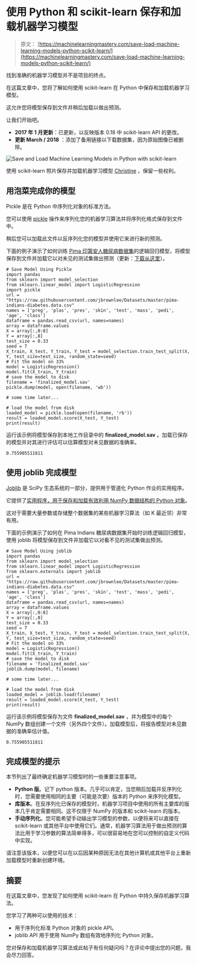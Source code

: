 # 使用 Python 和 scikit-learn 保存和加载机器学习模型

> 原文： [https://machinelearningmastery.com/save-load-machine-learning-models-python-scikit-learn/](https://machinelearningmastery.com/save-load-machine-learning-models-python-scikit-learn/)

找到准确的机器学习模型并不是项目的终点。

在这篇文章中，您将了解如何使用 scikit-learn 在 Python 中保存和加载机器学习模型。

这允许您将模型保存到文件并稍后加载以做出预测。

让我们开始吧。

*   **2017 年 1 月更新**：已更新，以反映版本 0.18 中 scikit-learn API 的更改。
*   **更新 March / 2018** ：添加了备用链接以下载数据集，因为原始图像已被删除。

![Save and Load Machine Learning Models in Python with scikit-learn](img/3a8e3f583ed428e0b6ff2a0331a6f48c.jpg)

使用 scikit-learn
照片保存并加载机器学习模型 [Christine](https://www.flickr.com/photos/spanginator/3414847568/) ，保留一些权利。

## 用泡菜完成你的模型

Pickle 是在 Python 中序列化对象的标准方法。

您可以使用 [pickle](https://docs.python.org/2/library/pickle.html) 操作来序列化您的机器学习算法并将序列化格式保存到文件中。

稍后您可以加载此文件以反序列化您的模型并使用它来进行新的预测。

下面的例子演示了如何训练 [Pima 印第安人糖尿病数据集](https://archive.ics.uci.edu/ml/datasets/Pima+Indians+Diabetes)的逻辑回归模型，将模型保存到文件并加载它以对未见的测试集做出预测（更新：[下载从这里](https://raw.githubusercontent.com/jbrownlee/Datasets/master/pima-indians-diabetes.data.csv)）。

```
# Save Model Using Pickle
import pandas
from sklearn import model_selection
from sklearn.linear_model import LogisticRegression
import pickle
url = "https://raw.githubusercontent.com/jbrownlee/Datasets/master/pima-indians-diabetes.data.csv"
names = ['preg', 'plas', 'pres', 'skin', 'test', 'mass', 'pedi', 'age', 'class']
dataframe = pandas.read_csv(url, names=names)
array = dataframe.values
X = array[:,0:8]
Y = array[:,8]
test_size = 0.33
seed = 7
X_train, X_test, Y_train, Y_test = model_selection.train_test_split(X, Y, test_size=test_size, random_state=seed)
# Fit the model on 33%
model = LogisticRegression()
model.fit(X_train, Y_train)
# save the model to disk
filename = 'finalized_model.sav'
pickle.dump(model, open(filename, 'wb'))

# some time later...

# load the model from disk
loaded_model = pickle.load(open(filename, 'rb'))
result = loaded_model.score(X_test, Y_test)
print(result)
```

运行该示例将模型保存到本地工作目录中的 **finalized_model.sav** 。加载已保存的模型并对其进行评估可以估算模型对未见数据的准确率。

```
0.755905511811
```

## 使用 joblib 完成模型

[Joblib](https://pypi.python.org/pypi/joblib) 是 SciPy 生态系统的一部分，提供用于管道化 Python 作业的实用程序。

它提供了[实用程序，用于保存和加载有效利用 NumPy 数据结构的 Python 对象](https://pythonhosted.org/joblib/generated/joblib.dump.html)。

这对于需要大量参数或存储整个数据集的某些机器学习算法（如 K 最近邻）非常有用。

下面的示例演示了如何在 Pima Indians 糖尿病数据集开始时训练逻辑回归模型，使用 joblib 将模型保存到文件并加载它以对看不见的测试集做出预测。

```
# Save Model Using joblib
import pandas
from sklearn import model_selection
from sklearn.linear_model import LogisticRegression
from sklearn.externals import joblib
url = "https://raw.githubusercontent.com/jbrownlee/Datasets/master/pima-indians-diabetes.data.csv"
names = ['preg', 'plas', 'pres', 'skin', 'test', 'mass', 'pedi', 'age', 'class']
dataframe = pandas.read_csv(url, names=names)
array = dataframe.values
X = array[:,0:8]
Y = array[:,8]
test_size = 0.33
seed = 7
X_train, X_test, Y_train, Y_test = model_selection.train_test_split(X, Y, test_size=test_size, random_state=seed)
# Fit the model on 33%
model = LogisticRegression()
model.fit(X_train, Y_train)
# save the model to disk
filename = 'finalized_model.sav'
joblib.dump(model, filename)

# some time later...

# load the model from disk
loaded_model = joblib.load(filename)
result = loaded_model.score(X_test, Y_test)
print(result)
```

运行该示例将模型保存为文件 **finalized_model.sav** ，并为模型中的每个 NumPy 数组创建一个文件（另外四个文件）。加载模型后，将报告模型对未见数据的准确率估计值。

```
0.755905511811
```

## 完成模型的提示

本节列出了最终确定机器学习模型时的一些重要注意事项。

*   **Python 版**。记下 python 版本。几乎可以肯定，当您稍后加载并反序列化时，您需要使用相同的主要（可能是次要）版本的 Python 来序列化模型。
*   **库版本**。在反序列化已保存的模型时，机器学习项目中使用的所有主要库的版本几乎肯定需要相同。这不仅限于 NumPy 的版本和 scikit-learn 的版本。
*   **手动序列化**。您可能希望手动输出学习模型的参数，以便将来可以直接在 scikit-learn 或其他平台中使用它们。通常，机器学习算法用于做出预测的算法比用于学习参数的算法简单得多，可以很容易地在您可以控制的自定义代码中实现。

请注意该版本，以便您可以在以后因某种原因无法在其他计算机或其他平台上重新加载模型时重新创建环境。

## 摘要

在这篇文章中，您发现了如何使用 scikit-learn 在 Python 中持久保存机器学习算法。

您学习了两种可以使用的技术：

*   用于序列化标准 Python 对象的 pickle API。
*   joblib API 用于使用 NumPy 数组有效地序列化 Python 对象。

您对保存和加载机器学习算法或此帖子有任何疑问吗？在评论中提出您的问题，我会尽力回答。